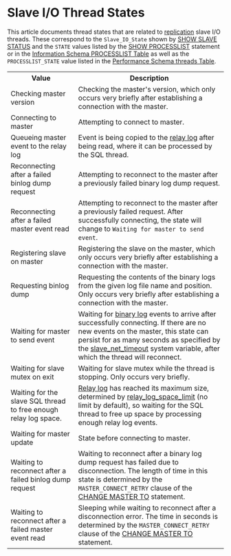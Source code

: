 # Slave I/O Thread States

This article documents thread states that are related to [replication](/replication/) slave I/O threads. These correspond to the `Slave_IO_State` shown by [SHOW SLAVE STATUS](/kb/en/show-slave-status/) and the `STATE` values listed by the [SHOW PROCESSLIST](/sql-statements-structure/sql-statements/administrative-sql-statements/show/show-processlist/) statement or in the [Information Schema PROCESSLIST Table](/kb/en/information-schema-processlist-table/) as well as the `PROCESSLIST_STATE` value listed in the [Performance Schema threads Table](/sql-statements-structure/sql-statements/administrative-sql-statements/system-tables/performance-schema/performance-schema-tables/performance-schema-threads-table/).

<table><tbody><tr><th>Value</th><th>Description</th></tr>
<tr><td>Checking master version</td><td>Checking the master's version, which only occurs very briefly after establishing a connection with the master.</td></tr>
<tr><td>Connecting to master</td><td>Attempting to connect to master.</td></tr>
<tr><td>Queueing master event to the relay log</td><td>Event is being copied to the <a href="/kb/en/relay-log/">relay log</a> after being read, where it can be processed by the SQL thread.</td></tr>
<tr><td>Reconnecting after a failed binlog dump request</td><td>Attempting to reconnect to the master after a previously failed binary log dump request.</td></tr>
<tr><td>Reconnecting after a failed master event read</td><td>Attempting to reconnect to the master after a previously failed request. After successfully connecting, the state will change to <code>Waiting for master to send event</code>.</td></tr>
<tr><td>Registering slave on master</td><td>Registering the slave on the master, which only occurs very briefly after establishing a connection with the master.</td></tr>
<tr><td>Requesting binlog dump</td><td>Requesting the contents of the binary logs from the given log file name and position. Only occurs very briefly after establishing a connection with the master.</td></tr>
<tr><td>Waiting for master to send event</td><td>Waiting for <a href="/kb/en/binary-log/">binary log</a> events to arrive after successfully connecting. If there are no new events on the master, this state can persist for as many seconds as specified by the <a href="/kb/en/replication-and-binary-log-server-system-variables/#slave_net_timeout">slave_net_timeout</a> system variable, after which the thread will reconnect.</td></tr>
<tr><td>Waiting for slave mutex on exit</td><td>Waiting for slave mutex while the thread is stopping. Only occurs very briefly.</td></tr>
<tr><td>Waiting for the slave SQL thread to free enough relay log space.</td><td><a href="/kb/en/relay-log/">Relay log</a> has reached its maximum size, determined by <a href="/kb/en/replication-and-binary-log-server-system-variables/#relay_log_space_limit">relay_log_space_limit</a> (no limit by default), so waiting for the SQL thread to free up space by processing enough relay log events.</td></tr>
<tr><td>Waiting for master update</td><td>State before connecting to master.</td></tr>
<tr><td>Waiting to reconnect after a failed binlog dump request</td><td>Waiting to reconnect after a binary log dump request has failed due to disconnection. The length of time in this state is determined by the <code>MASTER_CONNECT_RETRY</code> clause of the <a href="/kb/en/change-master-to/">CHANGE MASTER TO</a> statement.</td></tr>
<tr><td>Waiting to reconnect after a failed master event read</td><td>Sleeping while waiting to reconnect after a disconnection error. The time in seconds is determined by the <code>MASTER_CONNECT_RETRY</code> clause of the <a href="/kb/en/change-master-to/">CHANGE MASTER TO</a> statement.</td></tr>
</tbody></table>
